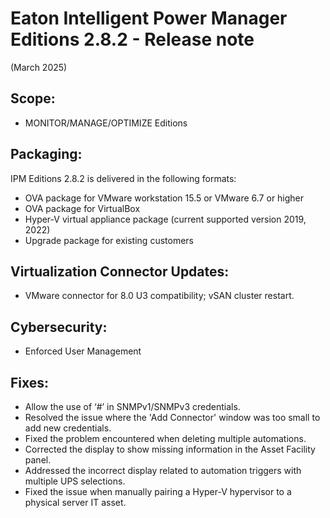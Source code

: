 # Eaton Intelligent Power Manager Editions 2.8.2 - Release note
(March 2025)

## Scope:

* MONITOR/MANAGE/OPTIMIZE Editions

## Packaging:

IPM Editions 2.8.2 is delivered in the following formats:

* OVA package for VMware workstation 15.5 or VMware 6.7 or higher
* OVA package for VirtualBox
* Hyper-V virtual appliance package (current supported version 2019, 2022)
* Upgrade package for existing customers

## Virtualization Connector Updates:
* VMware connector for 8.0 U3 compatibility; vSAN cluster restart.

## Cybersecurity:
* Enforced User Management

## Fixes:
* Allow the use of ‘#’ in SNMPv1/SNMPv3 credentials.
* Resolved the issue where the 'Add Connector' window was too small to add new credentials.
* Fixed the problem encountered when deleting multiple automations.
* Corrected the display to show missing information in the Asset Facility panel.
* Addressed the incorrect display related to automation triggers with multiple UPS selections.
* Fixed the issue when manually pairing a Hyper-V hypervisor to a physical server IT asset.
